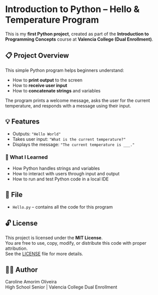 # Introduction to Python – Hello & Temperature Program

This is my **first Python project**, created as part of the **Introduction to Programming Concepts** course at **Valencia College (Dual Enrollment)**.

## 📋 Project Overview

This simple Python program helps beginners understand:
- How to **print output** to the screen
- How to **receive user input**
- How to **concatenate strings** and variables

The program prints a welcome message, asks the user for the current temperature, and responds with a message using their input.

## 💡 Features

- Outputs: `"Hello World"`
- Takes user input: `"What is the current temperature?"`
- Displays the message: `"The current temperature is ___."`

### 🧠 What I Learned
- How Python handles strings and variables
- How to interact with users through input and output
- How to run and test Python code in a local IDE

## 📂 File

- `Hello.py` – contains all the code for this program

## 🔓 License

This project is licensed under the **MIT License**.  
You are free to use, copy, modify, or distribute this code with proper attribution.  
See the [LICENSE](LICENSE) file for more details.

## 👩‍💻 Author

Caroline Amorim Oliveira  
High School Senior | Valencia College Dual Enrollment  
